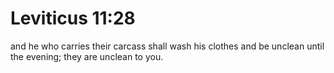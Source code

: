 # Leviticus 11:28

and he who carries their carcass shall wash his clothes and be unclean until the evening; they are unclean to you.
